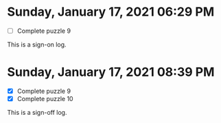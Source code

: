 # Sunday, January 17, 2021 06:29 PM
- [ ] Complete puzzle 9

This is a sign-on log.
 
# Sunday, January 17, 2021 08:39 PM
- [X] Complete puzzle 9
- [X] Complete puzzle 10

This is a sign-off log. 
 
